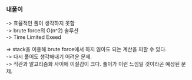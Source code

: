 ### 내풀이   
-> 효율적인 풀이 생각하지 못함    
-> brute force의 O(n^2) 솔루션    
-> Time Limited Exeed     

    
=> stack을 이용해 brute force에서 하지 않아도 되는 계산을 피할 수 있다.      
-> 다시 풀어도 생각해내기 어려운 문제.   
-> 직관과 알고리즘화 사이에 이질감이 크다. 풀이가 이런 느낌일 것이라곤 예상된 문제.     
